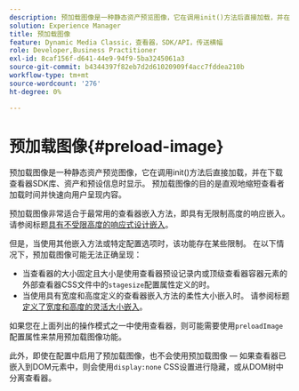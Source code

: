 ```yaml
---
description: 预加载图像是一种静态资产预览图像，它在调用init()方法后直接加载，并在下载查看器SDK库、资产和预设信息时显示。 预加载图像的目的是直观地缩短查看者加载时间并快速向用户呈现内容。
solution: Experience Manager
title: 预加载图像
feature: Dynamic Media Classic，查看器，SDK/API，传送横幅
role: Developer,Business Practitioner
exl-id: 8caf156f-d641-44e9-94f9-5ba3245061a3
source-git-commit: b4344397f82eb7d2d61020909f4acc7fddea210b
workflow-type: tm+mt
source-wordcount: '276'
ht-degree: 0%

---
```


# 预加载图像{#preload-image}

预加载图像是一种静态资产预览图像，它在调用init()方法后直接加载，并在下载查看器SDK库、资产和预设信息时显示。 预加载图像的目的是直观地缩短查看者加载时间并快速向用户呈现内容。

预加载图像非常适合于最常用的查看器嵌入方法，即具有无限制高度的响应嵌入。 请参阅标题[具有不受限高度的响应式设计嵌入](../../c-html5-aem-asset-viewers/c-html5-aem-carousel/c-html5-aem-carousel.md#concept-b44f1df3c1c64d4e8b5565e7736bf95e)。

但是，当使用其他嵌入方法或特定配置选项时，该功能存在某些限制。 在以下情况下，预加载图像可能无法正确呈现：

* 当查看器的大小固定且大小是使用查看器预设记录内或顶级查看器容器元素的外部查看器CSS文件中的`stagesize`配置属性定义的时。
* 当使用具有宽度和高度定义的查看器嵌入方法的柔性大小嵌入时。 请参阅标题[定义了宽度和高度的灵活大小嵌入](../../c-html5-aem-asset-viewers/c-html5-aem-interactive-images/c-html5-aem-interactive-images.md#section-6bb5d3c502544ad18a58eafe12a13435)。

如果您在上面列出的操作模式之一中使用查看器，则可能需要使用`preloadImage`配置属性来禁用预加载图像功能。

此外，即使在配置中启用了预加载图像，也不会使用预加载图像 — 如果查看器已嵌入到DOM元素中，则会使用`display:none` CSS设置进行隐藏，或从DOM树中分离查看器。
